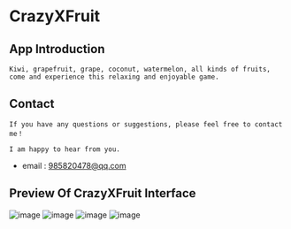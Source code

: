 # CrazyXFruit

## App Introduction

    Kiwi, grapefruit, grape, coconut, watermelon, all kinds of fruits, come and experience this relaxing and enjoyable game.

## Contact

    If you have any questions or suggestions, please feel free to contact me！

    I am happy to hear from you.

* email : 985820478@qq.com

## Preview Of CrazyXFruit Interface

![image](https://is4-ssl.mzstatic.com/image/thumb/PurpleSource112/v4/5c/9b/cb/5c9bcbbb-c786-842c-da4e-558616d07719/424311ee-fdd4-40f5-9a2f-a032c5562d44_Simulator_Screen_Shot_-_iPhone_12_-_2022-06-24_at_20.19.28.png/400x800bb.png)
![image](https://is5-ssl.mzstatic.com/image/thumb/PurpleSource122/v4/97/55/ee/9755ee96-a83e-cc6b-91c5-32dcfb1ce97f/c1d3c09c-db83-4779-ad71-dbc1a94e268d_Simulator_Screen_Shot_-_iPhone_12_-_2022-06-24_at_20.16.53.png/400x800bb.png)
![image](https://is2-ssl.mzstatic.com/image/thumb/PurpleSource112/v4/7e/d1/27/7ed12741-b781-33c9-99c6-0ae1cfaf9bdf/f64499ee-aadb-407b-bb47-d950eac750a8_Simulator_Screen_Shot_-_iPhone_12_-_2022-06-24_at_20.16.59.png/400x800bb.png)
![image](https://is4-ssl.mzstatic.com/image/thumb/PurpleSource122/v4/d3/9c/d0/d39cd06c-05ea-9b9d-1458-71ab33c6b1a0/86a0a10b-ec6a-4de8-8415-ead7dd4949e1_Simulator_Screen_Shot_-_iPhone_12_-_2022-06-24_at_20.17.08.png/400x800bb.png)
